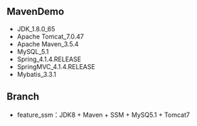 ## MavenDemo

* JDK_1.8.0_65
* Apache Tomcat_7.0.47
* Apache Maven_3.5.4
* MySQL_5.1
* Spring_4.1.4.RELEASE
* SpringMVC_4.1.4.RELEASE
* Mybatis_3.3.1

## Branch

* feature_ssm：JDK8 + Maven + SSM + MySQ5.1 + Tomcat7
